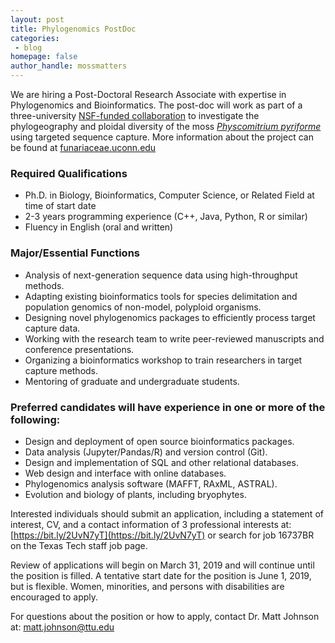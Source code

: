 ```yaml
---
layout: post
title: Phylogenomics PostDoc
categories:
 - blog
homepage: false
author_handle: mossmatters
---
```



We are hiring a Post-Doctoral Research Associate with expertise in Phylogenomics and Bioinformatics. The post-doc will work as part of a three-university [NSF-funded collaboration](https://nsf.gov/awardsearch/showAward?AWD_ID=1753800&HistoricalAwards=false) to investigate the phylogeography and ploidal diversity of the moss [*Physcomitrium pyriforme*](https://www.inaturalist.org/projects/physcohunt) using targeted sequence capture. More information about the project can be found at [funariaceae.uconn.edu](funariaceae.uconn.edu) 


### Required Qualifications 
* Ph.D. in Biology, Bioinformatics, Computer Science, or Related Field at time of start date
* 2-3 years programming experience (C++, Java, Python, R or similar)
* Fluency in English (oral and written)

### Major/Essential Functions
* Analysis of next-generation sequence data using high-throughput methods.
* Adapting existing bioinformatics tools for species delimitation and population genomics of non-model, polyploid organisms.
* Designing novel phylogenomics packages to efficiently process target capture data.
* Working with the research team to write peer-reviewed manuscripts and conference presentations.
* Organizing a bioinformatics workshop to train researchers in target capture methods.
* Mentoring of graduate and undergraduate students.


### Preferred candidates will have experience in one or more of the following:
* Design and deployment of open source bioinformatics packages.
* Data analysis (Jupyter/Pandas/R) and version control (Git).
* Design and implementation of SQL and other relational databases.
* Web design and interface with online databases.
* Phylogenomics analysis software (MAFFT, RAxML, ASTRAL).
* Evolution and biology of plants, including bryophytes.

Interested individuals should submit an application, including a statement of interest, CV, and a contact information of 3 professional interests at: [https://bit.ly/2UvN7yT](https://bit.ly/2UvN7yT) or search for job 16737BR on the Texas Tech staff job page.

Review of applications will begin on March 31, 2019 and will continue until the position is filled. A tentative start date for the position is June 1, 2019, but is flexible. Women, minorities, and persons with disabilities are encouraged to apply. 

For questions about the position or how to apply, contact Dr. Matt Johnson at: matt.johnson@ttu.edu




